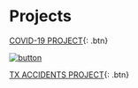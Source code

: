 # Projects

[COVID-19 PROJECT](covid.html){: .btn}

[![button](/assests/icons/button.png)](covid.html)

[TX ACCIDENTS PROJECT](accidents.html){: .btn}
